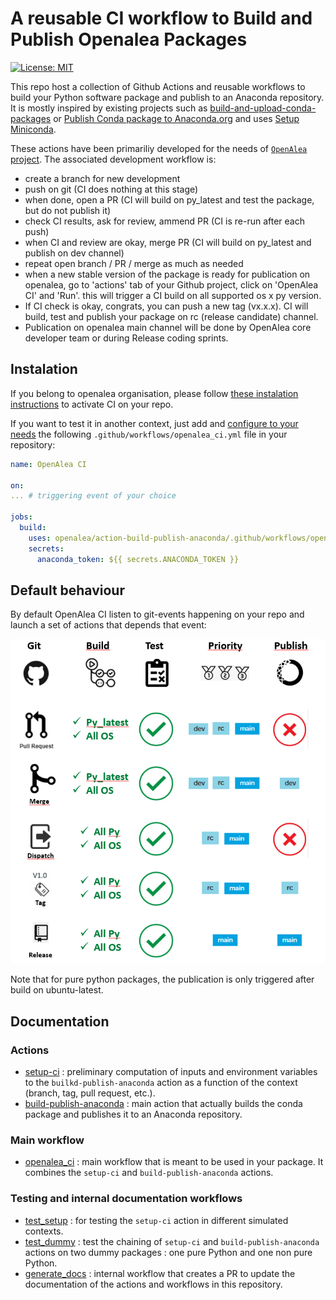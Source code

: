 # A reusable CI workflow to Build and Publish Openalea Packages

[![License: MIT](https://img.shields.io/badge/License-MIT-yellow.svg)](https://opensource.org/licenses/MIT)

This repo host a collection of Github Actions and reusable workflows to build your Python software package and publish to an Anaconda repository.
It is mostly inspired by existing projects such as [build-and-upload-conda-packages](https://github.com/marketplace/actions/build-and-upload-conda-packages) or [Publish Conda package to Anaconda.org](https://github.com/marketplace/actions/publish-conda-package-to-anaconda-org) and uses [Setup Miniconda](https://github.com/marketplace/actions/setup-miniconda).

These actions have been primariliy developed for the needs of [`OpenAlea` project](https://openalea.readthedocs.io/en/latest/). 
The associated development workflow is:
- create a branch for new development
- push on git (CI does nothing at this stage)
- when done, open a PR (CI will build on py_latest and test the package, but do not publish it)
- check CI results, ask for review, ammend PR (CI is re-run after each push)
- when CI and review are okay, merge PR (CI will build on py_latest and publish on dev channel)
- repeat open branch / PR / merge as much as needed
- when a new stable version of the package is ready for publication on openalea, 
  go to 'actions' tab of your Github project, click on 'OpenAlea CI' and 'Run'. 
  this will trigger a CI build on all supported os x py version.
- If CI check is okay, congrats, you can push a new tag (vx.x.x). CI will build, test and
  publish your package on rc (release candidate) channel.
- Publication on openalea main channel will be done by OpenAlea core developer team or during Release coding sprints.

## Instalation

If you belong to openalea organisation, please follow [these instalation instructions](./doc/workflows/openalea_ci/README.md) to activate CI on your repo.

If you want to test it in another context, just add and [configure to your needs](./doc/workflows/openalea_ci/README.md) the following `.github/workflows/openalea_ci.yml` file in your repository:

```yaml
name: OpenAlea CI

on:
... # triggering event of your choice

jobs:
  build:
    uses: openalea/action-build-publish-anaconda/.github/workflows/openalea_ci.yml@main
    secrets:
      anaconda_token: ${{ secrets.ANACONDA_TOKEN }}
```

## Default behaviour
 
By default OpenAlea CI listen to git-events happening on your repo and launch a set of actions that depends that event:

![Build Flow](images/CI_workflow.png)

Note that for pure python packages, the publication is only triggered after build on ubuntu-latest.


## Documentation

### Actions

- [setup-ci](./doc/actions/setup-ci/README.md) : preliminary computation of inputs and environment variables to the `builkd-publish-anaconda` action as a function of the context (branch, tag, pull request, etc.).
- [build-publish-anaconda](./doc/actions/build_and_publish/README.md) : main action that actually builds the conda package and publishes it to an Anaconda repository.

### Main workflow

- [openalea_ci](./doc/workflows/openalea_ci/README.md) : main workflow that is meant to be used in your package. It combines the `setup-ci` and `build-publish-anaconda` actions.

### Testing and internal documentation workflows

- [test_setup](./doc/workflows/test_setup/README.md) : for testing the `setup-ci` action in different simulated contexts.
- [test_dummy](./doc/workflows/test_dummy/README.md) : test the chaining of `setup-ci` and `build-publish-anaconda` actions on two dummy packages : one pure Python and one non pure Python.
- [generate_docs](./doc/workflows/generate_docs/README.md) : internal workflow that creates a PR to update the documentation of the actions and workflows in this repository.
